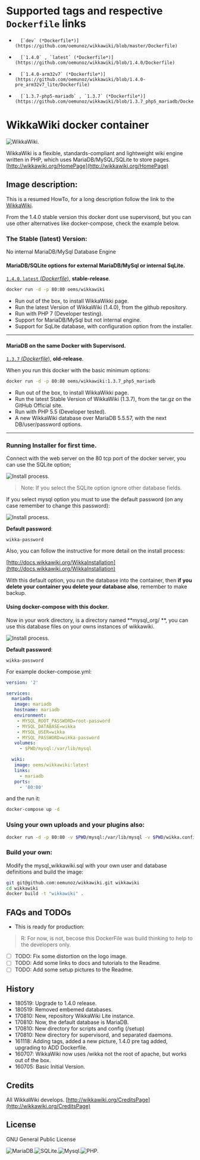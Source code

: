 # Supported tags and respective `Dockerfile` links

-       [`dev` (*Dockerfile*)](https://github.com/oemunoz/wikkawiki/blob/master/Dockerfile)
-       [`1.4.0` , `latest` (*Dockerfile*)](https://github.com/oemunoz/wikkawiki/blob/1.4.0/Dockerfile)
-       [`1.4.0-arm32v7` (*Dockerfile*)](https://github.com/oemunoz/wikkawiki/blob/1.4.0-pre_arm32v7_lite/Dockerfile)
-       [`1.3.7-php5-mariadb` , `1.3.7` (*Dockerfile*)](https://github.com/oemunoz/wikkawiki/blob/1.3.7_php5_mariadb/Dockerfile)


# WikkaWiki docker container
![WikkaWiki.](https://github.com/oemunoz/wikkawiki/raw/master/images/wikkawikiWizzard.png)

WikkaWiki is a flexible, standards-compliant and lightweight wiki engine written in PHP, which uses MariaDB/MySQL/SQLite to store pages.
[http://wikkawiki.org/HomePage](http://wikkawiki.org/HomePage)

## Image description:

This is a resumed HowTo, for a long description follow the link to the [WikkaWiki](http://wikkawiki.org/Wikka-Docker).

From the 1.4.0 stable version this docker dont use supervisord, but you can use other alternatives like docker-compose, check the example below.

### The Stable (latest) Version:
No internal MariaDB/MySql Database Engine

#### MariaDB/SQLite options for external MariaDB/MySql or internal SqLite.
[`1.4.0`, `latest` (*Dockerfile*)](https://github.com/oemunoz/wikkawiki/blob/1.4.0/Dockerfile), **stable-release**.

```bash
docker run -d -p 80:80 oems/wikkawiki
```

- Run out of the box, to install WikkaWikki page.
- Run the latest Version of WikkaWiki (1.4.0), from the github repository.
- Run with PHP 7 (Developer testing).
- Support for MariaDB/MySql but not internal engine.
- Support for SqLite database, with configuration option from the installer.

----

#### MariaDB on the same Docker with Supervisord.
[`1.3.7` (*Dockerfile*)](https://github.com/oemunoz/wikkawiki/blob/1.3.7_php5_mariadb/Dockerfile), **old-release**.

When you run this docker with the basic minimum options:

```bash
docker run -d -p 80:80 oems/wikkawiki:1.3.7_php5_mariadb
```

- Run out of the box, to install WikkaWikki page.
- Run the latest Stable Version of WikkaWiki (1.3.7), from the tar.gz on the GitHub Official site.
- Run with PHP 5.5 (Developer tested).
- A new WikkaWiki database over MariaDB 5.5.57, with the next DB/user/password options.

----

### Running Installer for first time.

Connect with the web server on the 80 tcp port of the docker server, you can use the SQLite option;

![Install process.](https://github.com/oemunoz/wikkawiki/raw/master/images/sqlite_select.png)

> Note: If you select the SQLite option ignore other database fields.

If you select mysql option you must to use the default password (on any case remember to change this password):

![Install process.](https://github.com/oemunoz/wikkawiki/raw/master/images/database_user.png)

**Default password**:
```text
wikka-password
```

Also, you can follow the instructive for more detail on the install process:

[http://docs.wikkawiki.org/WikkaInstallation](http://docs.wikkawiki.org/WikkaInstallation)

With this default option, you run the database into the container, then **if you delete your container you delete your database also**, remember to make backup.

#### Using docker-compose with this docker.
Now in your work directory, is a directory named **mysql_org/ **, you can use this database files on your owns instances of wikkawiki.

![Install process.](https://github.com/oemunoz/wikkawiki/raw/master/images/wizzard_dockercomposer.png)

**Default password**:
```text
wikka-password
```

For example docker-compose.yml:

```yaml
version: '2'

services:
  mariadb:
   image: mariadb
   hostname: mariadb
   environment:
    - MYSQL_ROOT_PASSWORD=root-password
    - MYSQL_DATABASE=wikka
    - MYSQL_USER=wikka
    - MYSQL_PASSWORD=wikka-password
   volumes:
     - $PWD/mysql:/var/lib/mysql

  wiki:
   image: oems/wikkawiki:latest
   links:
     - mariadb
   ports:
     - '80:80'
```
and the run it:
```bash
docker-compose up -d
```

### Using your own uploads and your plugins also:

```bash
docker run -d -p 80:80 -v $PWD/mysql:/var/lib/mysql -v $PWD/wikka.config.php:/var/www/html/wikka/wikka.config.php -v $PWD/uploads:/var/www/html/wikka/uploads -v $PWD/plugins:/var/www/html/wikka/plugins oems/wikkawiki
```

### Build your own:

Modify the mysql_wikkawiki.sql with your own user and database definitions and build the image:

```bash
git git@github.com:oemunoz/wikkawiki.git wikkawiki
cd wikkawiki
docker build -t "wikkawiki" .
```

## FAQs and TODOs

- This is ready for production:

> R: For now, is not, becose this DockerFile was build thinking to help to the developers only.

- [ ] TODO: Fix some distortion on the logo image.
- [ ] TODO: Add some links to docs and tutorials to the Readme.
- [ ] TODO: Add some setup pictures to the Readme.

## History

- 180519: Upgrade to 1.4.0 release.
- 180519: Removed embemed databases.
- 170810: New, repository WikkaWiki Lite instance.
- 170810: Now, the default database is MariaDB.
- 170810: New directory for scripts and config (/setup)
- 170810: New directory for supervisord, and separated daemons.
- 161118: Adding tags, added a new picture, 1.4.0 pre tag added, upgrading to ADD Dockerfile.
- 160707: WikkaWiki now uses /wikka not the root of apache, but works out of the box.
- 160705: Basic Initial Version.

## Credits

All WikkaWiki develops.
[http://wikkawiki.org/CreditsPage](http://wikkawiki.org/CreditsPage)

## License

GNU General Public License

![MariaDB.](https://github.com/oemunoz/wikkawiki/raw/master/images/mariadb.png)![SQLite.](https://github.com/oemunoz/wikkawiki/raw/master/images/sqlite.jpg)![Mysql.](https://github.com/oemunoz/wikkawiki/raw/master/images/MySQL.png)![PHP.](https://github.com/oemunoz/wikkawiki/raw/master/images/php.png)
